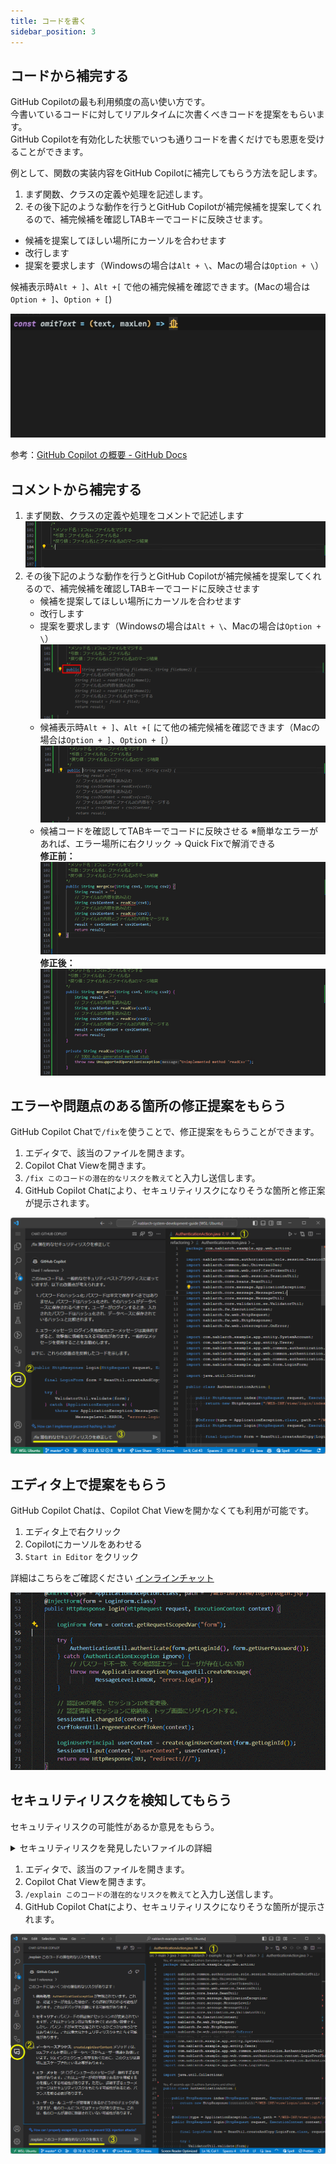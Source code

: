 ```yaml
---
title: コードを書く
sidebar_position: 3
---
```


## コードから補完する

GitHub Copilotの最も利用頻度の高い使い方です。<br/>
今書いているコードに対してリアルタイムに次書くべきコードを提案をもらいます。<br/>
GitHub Copilotを有効化した状態でいつも通りコードを書くだけでも恩恵を受けることができます。<br/>

例として、関数の実装内容をGitHub Copilotに補完してもらう方法を記します。

1. まず関数、クラスの定義や処理を記述します。
2. その後下記のような動作を行うとGitHub Copilotが補完候補を提案してくれるので、補完候補を確認しTABキーでコードに反映させます。
- 候補を提案してほしい場所にカーソルを合わせます
- 改行します
- 提案を要求します（Windowsの場合は`Alt + \`、Macの場合は`Option + \`）

候補表示時`Alt + ]`、`Alt +[` で他の補完候補を確認できます。(Macの場合は`Option + ]`、`Option + [`)

![copilot .gif](images/copilot_.gif)<br/>

参考：[GitHub Copilot の概要 - GitHub Docs](https://docs.github.com/ja/copilot/using-github-copilot/getting-started-with-github-copilot#seeing-your-first-suggestion)

## コメントから補完する

1. まず関数、クラスの定義や処理をコメントで記述します
    ![code-completion_1.png](images/code-completion_1.png)
2. その後下記のような動作を行うとGitHub Copilotが補完候補を提案してくれるので、補完候補を確認しTABキーでコードに反映させます
    - 候補を提案してほしい場所にカーソルを合わせます
    - 改行します
    - 提案を要求します（Windowsの場合は`Alt + \`、Macの場合は`Option + \`）
      ![code-completion_2.png](images/code-completion_2.png)
    - 候補表示時`Alt + ]`、`Alt +[` にて他の補完候補を確認できます（Macの場合は`Option + ]`、`Option + [`）
      ![code-completion_3.png](images/code-completion_3.png)
    - 候補コードを確認してTABキーでコードに反映させる
      ※簡単なエラーがあれば、エラー場所に右クリック → Quick Fixで解消できる<br/>
      **修正前：**<br/>
      ![code-completion_4.png](images/code-completion_4.png)<br/>
      **修正後：**<br/>
      ![code-completion_5.png](images/code-completion_5.png)

## エラーや問題点のある箇所の修正提案をもらう

GitHub Copilot Chatで`/fix`を使うことで、修正提案をもらうことができます。

1. エディタで、該当のファイルを開きます。
2. Copilot Chat Viewを開きます。
3. `/fix このコードの潜在的なリスクを教えて`と入力し送信します。
4. GitHub Copilot Chatにより、セキュリティリスクになりそうな箇所と修正案が提示されます。

![security-detect.png](images/security-detect.png)

## エディタ上で提案をもらう

GitHub Copilot Chatは、Copilot Chat Viewを開かなくても利用が可能です。

1. エディタ上で右クリック
2. Copilotにカーソルをあわせる
3. `Start in Editor` をクリック

詳細はこちらをご確認ください [インラインチャット](../08_vscode-extention/01_github-copilot/03_inline-chat.md)

![inlineChat2.gif](images/inlineChat2.gif)

## セキュリティリスクを検知してもらう

セキュリティリスクの可能性があるか意見をもらう。
<details>
<summary>セキュリティリスクを発見したいファイルの詳細</summary>

nablarchのサンプルコードに今回のチェック用に修正を加えたものです。

```java
package com.nablarch.example.app.web.action;

import nablarch.common.authorization.role.session.SessionStoreUserRoleUtil;
import nablarch.common.dao.UniversalDao;
import nablarch.common.web.csrf.CsrfTokenUtil;
import nablarch.common.web.session.SessionUtil;
import nablarch.core.beans.BeanUtil;
import nablarch.core.message.ApplicationException;
import nablarch.core.message.MessageLevel;
import nablarch.core.message.MessageUtil;
import nablarch.core.validation.ee.ValidatorUtil;
import nablarch.fw.ExecutionContext;
import nablarch.fw.web.HttpRequest;
import nablarch.fw.web.HttpResponse;
import nablarch.fw.web.interceptor.OnError;

import com.nablarch.example.app.entity.SystemAccount;
import com.nablarch.example.app.entity.Users;
import com.nablarch.example.app.web.common.authentication.AuthenticationUtil;
import com.nablarch.example.app.web.common.authentication.context.LoginUserPrincipal;
import com.nablarch.example.app.web.common.authentication.exception.AuthenticationException;
import com.nablarch.example.app.web.form.LoginForm;

import java.util.Collections;

public class AuthenticationAction {

    public HttpResponse index(HttpRequest request, ExecutionContext context) {
        return new HttpResponse("/WEB-INF/view/login/index.jsp");
    }

    @OnError(type = ApplicationException.class, path = "/WEB-INF/view/login/index.jsp",statusCode = 403)
    public HttpResponse login(HttpRequest request, ExecutionContext context) {

        final LoginForm form = BeanUtil.createAndCopy(LoginForm.class, request.getParamMap());

        try {
            ValidatorUtil.validate(form);
        } catch (ApplicationException e) {
            throw new ApplicationException(MessageUtil.createMessage(
                    MessageLevel.ERROR, "errors.login" + e.getMessage()));
        }

        try {
            AuthenticationUtil.authenticate(form.getLoginId(), form.getUserPassword());
        } catch (AuthenticationException ignore) {
            throw new ApplicationException(MessageUtil.createMessage(
                    MessageLevel.ERROR, "errors.login"));
        }

        SessionUtil.changeId(context);
        CsrfTokenUtil.regenerateCsrfToken(context);

        LoginUserPrincipal userContext = createLoginUserContext(form.getLoginId());

        if (userContext.isAdmin()) {
            SessionStoreUserRoleUtil.save(Collections.singleton(LoginUserPrincipal.ROLE_ADMIN), context);
        }

        SessionUtil.put(context, "userContext", userContext);
        SessionUtil.put(context,"user.id",String.valueOf(userContext.getUserId()));
        return new HttpResponse(303, "redirect:///action/project/index");
    }

    private LoginUserPrincipal createLoginUserContext(String loginId) {
        SystemAccount account = UniversalDao
                .findBySqlFile(SystemAccount.class,
                        "FIND_SYSTEM_ACCOUNT_BY_AK", new Object[]{loginId});
        Users users = UniversalDao.findById(Users.class, account.getUserId());

        LoginUserPrincipal userContext = new LoginUserPrincipal();
        userContext.setUserId(account.getUserId());
        userContext.setKanjiName(users.getKanjiName());
        userContext.setAdmin(account.isAdminFlag());
        userContext.setLastLoginDateTime(account.getLastLoginDateTime());

        return userContext;

    }

    public HttpResponse logout(HttpRequest request, ExecutionContext context) {
        SessionUtil.invalidate(context);

        return new HttpResponse(303, "redirect:///action/login");
    }

}
```

</details>

1. エディタで、該当のファイルを開きます。
2. Copilot Chat Viewを開きます。
3. `/explain このコードの潜在的なリスクを教えて`と入力し送信します。
4. GitHub Copilot Chatにより、セキュリティリスクになりそうな箇所が提示されます。

![security.png](images/security.png)
